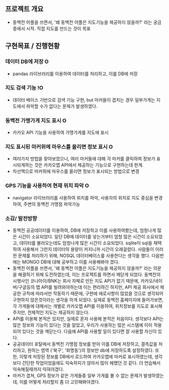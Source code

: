 ## 프로젝트 개요
  
  - 동백전 어플을 쓰면서, '왜 동백전 어플은 지도기능을 제공하지 않을까?' 라는 궁금증에서 시작. 직접 지도를 만드는 것이 목표

## 구현목표 / 진행현황

### 데이터 DB에 저장 O
  - pandas 라이브러리를 이용하여 데이터를 처리하고, 이를 DB에 저장
### 지도 검색 기능 !O
  - 데이터 베이스 기반으로 검색 기능 구현, but 마커들이 겹치는 경우 일부가게는 지도에서 파악할 수가 없다는 문제가 발생하였다.
### 동백전 가맹가게 지도 표시 O
  - 카카오 API 기능을 사용하여 가맹가게를 지도에 표시
### 지도 표시된 마커위에 마우스를 올리면 정보 표시 O
  - 여러가지 방법을 찾아보았으나, 여러 마커들에 대해 각 마커를 클릭하여 정보가 표시되게하는 것은 카카오맵 API에서 제공하는 기능으로 구현하는데 한계.
  - 차선책으로 마커위에 마우스를 올리면 정보가 표시되는 방법으로 변경
### GPS 기능을 사용하여 현재 위치 파악 O
  - navigator 라이브러리를 사용하여 위치를 파악, 사용자의 위치로 지도 중심을 변경하여, 주변의 동백전 가맹점 파악가능

### 소감/ 발전방향
 - 동백전 공공데이터를 이용하여, DB에 저장하고 이를 사용하여봤는데, 엄청나게 많은 시간이 소요되었다. 일단 DB에 데이터를 넣는거부터 엄청 많은 시간이 소요되었고, 데이터를 불러오는데도 엄청나게 많은 시간이 소요되었다. sqlite이 sql을 채택하여 사용해서 그런지  데이터의 용량이 커지니까 시간이 오래걸렸다. 사람들이 이러한 문제를 처리하기 위해, NOSQL 데이터베이스를 사용한다는 생각을 했다. 다음번에는 MONGO DB에 대해 공부하고 이를 사용해봐야 겠다.
 - 동백전 어플을 쓰면서, '왜 동백전 어플은 지도기능을 제공하지 않을까?' 라는 의문을 해결하기 위해 도전하였는데, 이는 프로젝트를 하면서 깨닫게 되었다. 동백전의 시행사인 코나아이/BNK는 회사 자체로 만든 지도 API가 없기 때문에, 카카오/네이버/구글등의 맵 API를 빌려와야하는데 이는 편리하긴 하지만, API 제공 회사에서 제공한 규칙에 따라서만 작동하기 때문에, 구현에 애로사항이 많았을 것으로 생각되어 구현하지 않은것이라는 생각을 하게 되었다. 실제로 동백전 홈페이지에 들어가보면, 각 가게들에 대해서는 개별로 카카오맵 API를 이용하여, 위치정보를 지도로 표시해주지만, 전체적인 지도는 제공하지 않는다.
 - API를 이용해 본적은 있지만, 실제로 혼자 사용해 본적은 처음이다. 생각보다 API는 많은 정보와 기능이 있다는 것을 알았고, 우리가 사용하는 많은 시스템에 이미 적용되어 있다는 것을 깨닫는다. 다음에 API를 사용할 일이 있다면 잘 사용할 자신이 있다.
 - 공공데이터 포탈에서 동백전 가맹점 정보를 받아 이를 DB에 저장하고, 결측값을 처리하고, 원하는 영역 ('북구', '화명동')의 정보만 db에 저장하도록 설정하였다. 또한, 이렇게 저장된 정보를 DB에서 로드하여 카카오맵에 마커로 표시하였는데, 생각보다 간단한 작업이었음에도 익숙하지가 않아서 많이 헤맸던 것 같다. 더 연습해서 익숙해질때까지 익혀야겠다.
 - 마커가 겹쳐, GPS 정보가 같은 가게들중 일부 가게를 볼 수 없는 문제가 발생하였는데, 이를 어떻게 처리할지 좀 더 고민해봐야겠다.